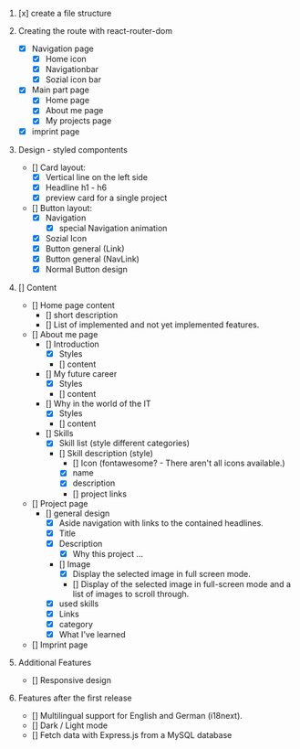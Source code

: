 1.  [x] create a file structure

2.  Creating the route with react-router-dom

    - [x] Navigation page
      - [x] Home icon
      - [x] Navigationbar
      - [x] Sozial icon bar
    - [x] Main part page
      - [x] Home page
      - [x] About me page
      - [x] My projects page
    - [x] imprint page

3.  Design - styled compontents

    - [] Card layout:
      - [x] Vertical line on the left side
      - [x] Headline h1 - h6
      - [x] preview card for a single project
    - [] Button layout:
      - [x] Navigation
        - [x] special Navigation animation
      - [x] Sozial Icon
      - [x] Button general (Link)
      - [x] Button general (NavLink)
      - [x] Normal Button design

4.  [] Content

    - [] Home page content
      - [] short description
      - [] List of implemented and not yet implemented features.
    - [] About me page
      - [] Introduction
        - [x] Styles
        - [] content
      - [] My future career
        - [x] Styles
        - [] content
      - [] Why in the world of the IT
        - [x] Styles
        - [] content
      - [] Skills
        - [x] Skill list (style different categories)
        - [] Skill description (style)
          - [] Icon (fontawesome? - There aren't all icons available.)
          - [x] name
          - [x] description
          - [] project links
    - [] Project page
      - [] general design
        - [x] Aside navigation with links to the contained headlines.
        - [x] Title
        - [x] Description
          - [x] Why this project ...
        - [] Image
          - [x] Display the selected image in full screen mode.
          - [] Display of the selected image in full-screen mode and a list of images to scroll through.
        - [x] used skills
        - [x] Links
        - [x] category
        - [x] What I've learned
    - [] Imprint page

5.  Additional Features

    - [] Responsive design

6.  Features after the first release

    - [] Multilingual support for English and German (i18next).
    - [] Dark / Light mode
    - [] Fetch data with Express.js from a MySQL database
